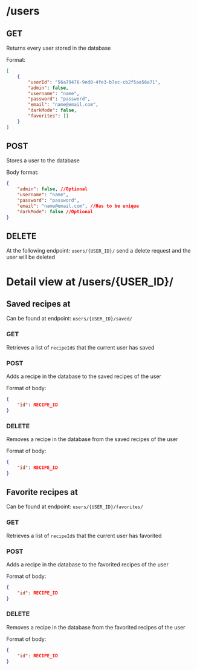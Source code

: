 # /users

## GET
Returns every user stored in the database

Format:
```json
[
    {
        "userId": "56a79476-9ed0-4fe3-b7ec-cb2f5aa56a71",
        "admin": false,
        "username": "name",
        "password": "password",
        "email": "name@email.com",
        "darkMode": false,
        "favorites": []
    }
]
```

## POST
Stores a user to the database

Body format:
```json
{
    "admin": false, //Optional
    "username": "name",
    "password": "password",
    "email": "name@email.com", //Has to be unique
    "darkMode": false //Optional
}
```

## DELETE
At the following endpoint: `users/{USER_ID}/` send a delete request and the user will be deleted

# Detail view at /users/{USER_ID}/

## Saved recipes at
Can be found at endpoint: `users/{USER_ID}/saved/`

### GET
Retrieves a list of `recipeId`s that the current user has saved

### POST
Adds a recipe in the database to the saved recipes of the user

Format of body:

```json
{
	"id": RECIPE_ID
}
```

### DELETE
Removes a recipe in the database from the saved recipes of the user

Format of body:

```json
{
	"id": RECIPE_ID
}
```

## Favorite recipes at
Can be found at endpoint: `users/{USER_ID}/favorites/`

### GET
Retrieves a list of `recipeId`s that the current user has favorited

### POST
Adds a recipe in the database to the favorited recipes of the user

Format of body:

```json
{
	"id": RECIPE_ID
}
```

### DELETE
Removes a recipe in the database from the favorited recipes of the user

Format of body:

```json
{
	"id": RECIPE_ID
}
```
